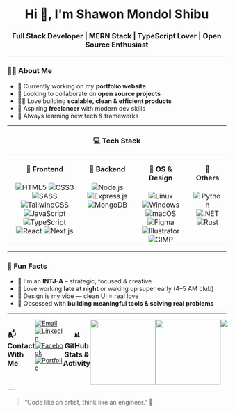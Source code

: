<h1 align="center">Hi 👋, I'm Shawon Mondol Shibu</h1>
<h3 align="center">Full Stack Developer | MERN Stack | TypeScript Lover | Open Source Enthusiast</h3>

---

### 🧑‍💻 About Me

- 🔭 Currently working on my **portfolio website**
- 🤝 Looking to collaborate on **open source projects**
- 👨‍💻 Love building **scalable, clean & efficient products**
- 💼 Aspiring **freelancer** with modern dev skills
- 🧠 Always learning new tech & frameworks

---

<h3 align="center">💻 Tech Stack</h3>

<div align="center">

  <table>
    <tr>
      <!-- 🧠 Frontend -->
      <td valign="top" align="center" style="padding: 0 10px;">
        <h4>🧠 Frontend</h4>
        <img src="https://img.shields.io/badge/HTML5-E34F26?style=flat&logo=html5&logoColor=white" alt="HTML5"/>
        <img src="https://img.shields.io/badge/CSS3-1572B6?style=flat&logo=css3&logoColor=white" alt="CSS3"/>
        <img src="https://img.shields.io/badge/SASS-CC6699?style=flat&logo=sass&logoColor=white" alt="SASS"/>
        <img src="https://img.shields.io/badge/TailwindCSS-38B2AC?style=flat&logo=tailwind-css&logoColor=white" alt="TailwindCSS"/>
        <img src="https://img.shields.io/badge/JavaScript-F7DF1E?style=flat&logo=javascript&logoColor=black" alt="JavaScript"/>
        <img src="https://img.shields.io/badge/TypeScript-3178C6?style=flat&logo=typescript&logoColor=white" alt="TypeScript"/>
        <img src="https://img.shields.io/badge/React-20232A?style=flat&logo=react&logoColor=61DAFB" alt="React"/>
        <img src="https://img.shields.io/badge/Next.js-000000?style=flat&logo=nextdotjs&logoColor=white" alt="Next.js"/>
      </td>
      <!-- 🧰 Backend -->
      <td valign="top" align="center" style="padding: 0 10px;">
        <h4>🧰 Backend</h4>
        <img src="https://img.shields.io/badge/Node.js-339933?style=flat&logo=nodedotjs&logoColor=white" alt="Node.js"/>
        <img src="https://img.shields.io/badge/Express.js-000000?style=flat&logo=express&logoColor=white" alt="Express.js"/>
        <img src="https://img.shields.io/badge/MongoDB-47A248?style=flat&logo=mongodb&logoColor=white" alt="MongoDB"/>
      </td>
      <!-- 🎨 OS & Design -->
      <td valign="top" align="center" style="padding: 0 10px;">
        <h4>🎨 OS & Design</h4>
        <img src="https://img.shields.io/badge/Linux-FCC624?style=flat&logo=linux&logoColor=black" alt="Linux"/>
        <img src="https://img.shields.io/badge/Windows-0078D6?style=flat&logo=windows&logoColor=white" alt="Windows"/>
        <img src="https://img.shields.io/badge/macOS-000000?style=flat&logo=apple&logoColor=white" alt="macOS"/>
        <img src="https://img.shields.io/badge/Figma-F24E1E?style=flat&logo=figma&logoColor=white" alt="Figma"/>
        <img src="https://img.shields.io/badge/Illustrator-FF9A00?style=flat&logo=adobeillustrator&logoColor=white" alt="Illustrator"/>
        <img src="https://img.shields.io/badge/GIMP-5C5543?style=flat&logo=gimp&logoColor=white" alt="GIMP"/>
      </td>
      <!-- 🧪 Others -->
      <td valign="top" align="center" style="padding: 0 10px;">
        <h4>🧪 Others</h4>
        <img src="https://img.shields.io/badge/Python-3776AB?style=flat&logo=python&logoColor=white" alt="Python"/>
        <img src="https://img.shields.io/badge/.NET-512BD4?style=flat&logo=dotnet&logoColor=white" alt=".NET"/>
        <img src="https://img.shields.io/badge/Rust-000000?style=flat&logo=rust&logoColor=white" alt="Rust"/>
      </td>
    </tr>
  </table>

</div>

---

### 🧩 Fun Facts

- 🧠 I'm an **INTJ-A** – strategic, focused & creative
- 🌙 Love working **late at night** or waking up super early (4–5 AM club)
- 🎨 Design is my vibe — clean UI = real love
- 🔧 Obsessed with **building meaningful tools & solving real problems**

---

<div style="display: flex; ">
<h3 align="left">📬 Contact With Me</h3>

<div align="left">
  <a href="mailto:shawonmondol72@gmail.com" target="_blank">
    <img src="https://img.shields.io/badge/Gmail-D14836?style=for-the-badge&logo=gmail&logoColor=white" alt="Email"/>
  </a> <br/>
  <a href="https://www.linkedin.com/in/shawon-mondol-142302294" target="_blank">
    <img src="https://img.shields.io/badge/LinkedIn-0A66C2?style=for-the-badge&logo=linkedin&logoColor=white" alt="LinkedIn"/>
  </a> <br/>
  <a href="https://www.facebook.com/shawon.mondol.797" target="_blank">
    <img src="https://img.shields.io/badge/Facebook-1877F2?style=for-the-badge&logo=facebook&logoColor=white" alt="Facebook"/>
  </a><br/>
  <a href="https://shawon-portfolio-self.vercel.app" target="_blank">
    <img src="https://img.shields.io/badge/Portfolio-000000?style=for-the-badge&logo=vercel&logoColor=white" alt="Portfolio"/>
  </a>
</div>

<h3 align="center">📊 GitHub Stats & Activity</h3>
  <a href="https://github.com/shibu72">
    <img height="150" src="https://github-readme-stats.vercel.app/api?username=shibu72&show_icons=true&theme=dark" />
  </a>
  <br/>
  <a href="https://github.com/shibu72">
    <img height="150" src="https://github-readme-streak-stats.herokuapp.com/?user=shibu72&theme=dark" />
  </a>
  <a href="https://github.com/shibu72">
    <img src="https://github-readme-stats.vercel.app/api/top-langs/?username=shibu72&layout=compact&theme=dark" />
  </a>
</div>
---

> “Code like an artist, think like an engineer.” 🎯
